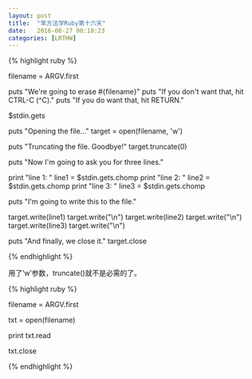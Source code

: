 ```yaml
---
layout: post
title:  "笨方法学Ruby第十六天"
date:   2016-06-27 00:18:23
categories: [LRTHW]
---
```


{% highlight ruby %}

filename = ARGV.first

puts "We're going to erase #{filename}"
puts "If you don't want that, hit CTRL-C (^C)."
puts "If you do want that, hit RETURN."

$stdin.gets

puts "Opening the file..."
target = open(filename, 'w')

puts "Truncating the file. Goodbye!"
target.truncate(0)

puts "Now I'm going to ask you for three lines."

print "line 1: "
line1 = $stdin.gets.chomp
print "line 2: "
line2 = $stdin.gets.chomp
print "line 3: "
line3 = $stdin.gets.chomp

puts "I'm going to write this to the file."

target.write(line1)
target.write("\n")
target.write(line2)
target.write("\n")
target.write(line3)
target.write("\n")

puts "And finally, we close it."
target.close

{% endhighlight %}

用了‘w’参数，truncate()就不是必需的了。

{% highlight ruby %}

filename = ARGV.first

txt = open(filename)

print txt.read

txt.close

{% endhighlight %}

